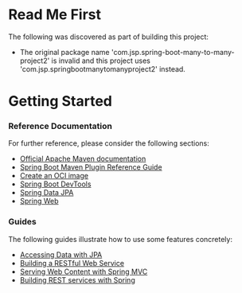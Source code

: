 # Read Me First
The following was discovered as part of building this project:

* The original package name 'com.jsp.spring-boot-many-to-many-project2' is invalid and this project uses 'com.jsp.springbootmanytomanyproject2' instead.

# Getting Started

### Reference Documentation
For further reference, please consider the following sections:

* [Official Apache Maven documentation](https://maven.apache.org/guides/index.html)
* [Spring Boot Maven Plugin Reference Guide](https://docs.spring.io/spring-boot/docs/3.2.0-SNAPSHOT/maven-plugin/reference/html/)
* [Create an OCI image](https://docs.spring.io/spring-boot/docs/3.2.0-SNAPSHOT/maven-plugin/reference/html/#build-image)
* [Spring Boot DevTools](https://docs.spring.io/spring-boot/docs/3.2.0-SNAPSHOT/reference/htmlsinge/index.html#using.devtools)
* [Spring Data JPA](https://docs.spring.io/spring-boot/docs/3.2.0-SNAPSHOT/reference/htmlsinge/index.html#data.sql.jpa-and-spring-data)
* [Spring Web](https://docs.spring.io/spring-boot/docs/3.2.0-SNAPSHOT/reference/htmlsinge/index.html#web)

### Guides
The following guides illustrate how to use some features concretely:

* [Accessing Data with JPA](https://spring.io/guides/gs/accessing-data-jpa/)
* [Building a RESTful Web Service](https://spring.io/guides/gs/rest-service/)
* [Serving Web Content with Spring MVC](https://spring.io/guides/gs/serving-web-content/)
* [Building REST services with Spring](https://spring.io/guides/tutorials/rest/)

